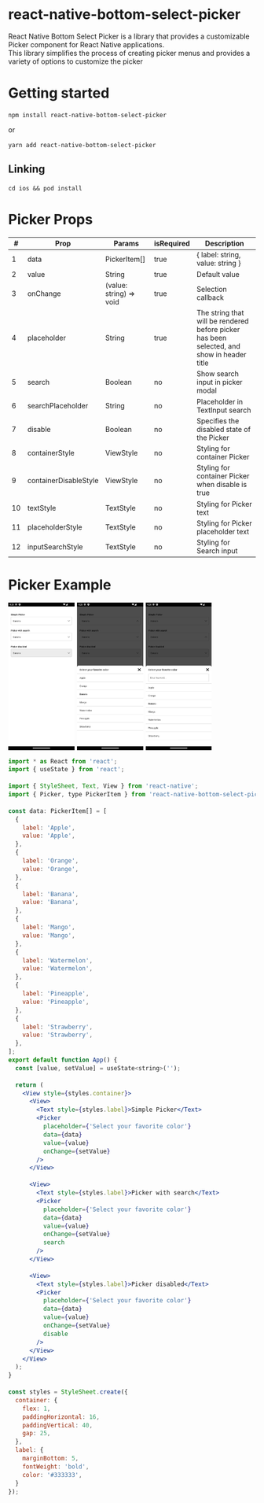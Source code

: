 # react-native-bottom-select-picker

React Native Bottom Select Picker is a library that provides a customizable Picker component for React Native applications. <br />
This library simplifies the process of creating picker menus and provides a variety of options to customize the picker

# Getting started

```
npm install react-native-bottom-select-picker
```

or

```
yarn add react-native-bottom-select-picker
```

## Linking

```
cd ios && pod install
```

# Picker Props

|  #  | Prop                    | Params                  | isRequired | Description                                                                                |
|-----|-------------------------|-------------------------|------------|--------------------------------------------------------------------------------------------|
| 1   | data                    | PickerItem[]            | true       | { label: string, value: string }                                                           |
| 2   | value                   | String                  | true       | Default value                                                                              |
| 3   | onChange                | (value: string) => void | true       | Selection callback                                                                         |
| 4   | placeholder             | String                  | true       | The string that will be rendered before picker has been selected, and show in header title |
| 5   | search                  | Boolean                 | no         | Show search input in picker modal                                                          |
| 6   | searchPlaceholder       | String                  | no         | Placeholder in TextInput search                                                            |
| 7   | disable                 | Boolean                 | no         | Specifies the disabled state of the Picker                                                 |
| 8   | containerStyle          | ViewStyle               | no         | Styling for container Picker                                                               |
| 9   | containerDisableStyle   | ViewStyle               | no         | Styling for container Picker when disable is true                                          |
| 10  | textStyle               | TextStyle               | no         | Styling for Picker text                                                                    |
| 11  | placeholderStyle        | TextStyle               | no         | Styling for Picker placeholder text                                                        |
| 12  | inputSearchStyle        | TextStyle               | no         | Styling for Search input                                                                   |

# Picker Example
<div style="display: flex; gap: 5px;">
  <img src="./example/assets/list_picker.png" style="height: 300px" />
  <img src="./example/assets/simple_picker.png" style="height: 300px" />
  <img src="./example/assets/picker_with_search.png" style="height: 300px" />
</div>

```jsx
import * as React from 'react';
import { useState } from 'react';

import { StyleSheet, Text, View } from 'react-native';
import { Picker, type PickerItem } from 'react-native-bottom-select-picker';

const data: PickerItem[] = [
  {
    label: 'Apple',
    value: 'Apple',
  },
  {
    label: 'Orange',
    value: 'Orange',
  },
  {
    label: 'Banana',
    value: 'Banana',
  },
  {
    label: 'Mango',
    value: 'Mango',
  },
  {
    label: 'Watermelon',
    value: 'Watermelon',
  },
  {
    label: 'Pineapple',
    value: 'Pineapple',
  },
  {
    label: 'Strawberry',
    value: 'Strawberry',
  },
];
export default function App() {
  const [value, setValue] = useState<string>('');

  return (
    <View style={styles.container}>
      <View>
        <Text style={styles.label}>Simple Picker</Text>
        <Picker
          placeholder={'Select your favorite color'}
          data={data}
          value={value}
          onChange={setValue}
        />
      </View>

      <View>
        <Text style={styles.label}>Picker with search</Text>
        <Picker
          placeholder={'Select your favorite color'}
          data={data}
          value={value}
          onChange={setValue}
          search
        />
      </View>

      <View>
        <Text style={styles.label}>Picker disabled</Text>
        <Picker
          placeholder={'Select your favorite color'}
          data={data}
          value={value}
          onChange={setValue}
          disable
        />
      </View>
    </View>
  );
}

const styles = StyleSheet.create({
  container: {
    flex: 1,
    paddingHorizontal: 16,
    paddingVertical: 40,
    gap: 25,
  },
  label: {
    marginBottom: 5,
    fontWeight: 'bold',
    color: '#333333',
  }
});
```
